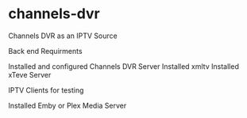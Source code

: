 # channels-dvr
Channels DVR as an IPTV Source

Back end Requirments

Installed and configured Channels DVR Server
Installed xmltv
Installed xTeve Server

IPTV Clients for testing

Installed Emby or Plex Media Server
